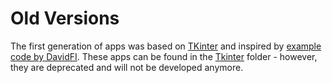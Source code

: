 
# Old Versions
The first generation of apps was based on [TKinter](https://docs.python.org/3/library/tkinter.html) and inspired by [example code by DavidFI](https://forums.ni.com/t5/Example-Code/Python-Voltage-Continuous-Input-py/ta-p/3938650). These apps can be found in the [Tkinter](https://github.com/muchaste/NI_python/tree/main/GUI_based/Tkinter) folder - however, they are deprecated and will not be developed anymore.
